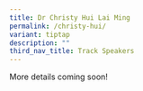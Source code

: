 ```yaml
---
title: Dr Christy Hui Lai Ming
permalink: /christy-hui/
variant: tiptap
description: ""
third_nav_title: Track Speakers
---
```

<p>More details coming soon!</p>